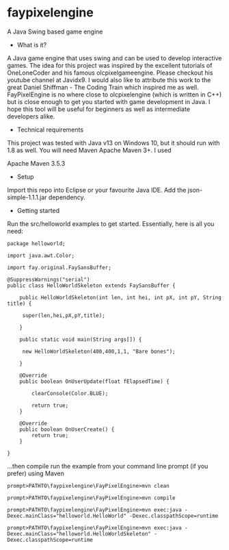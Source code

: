 # faypixelengine

A Java Swing based game engine

- What is it?

A Java game engine that uses swing and can be used to develop interactive games. The idea for this project was inspired by the excellent tutorials of OneLoneCoder and his
famous olcpixelgameengine. Please checkout his youtube channel at Javidx9. I would also like to attribute this work to the great Daniel Shiffman - The Coding Train which
inspired me as well. FayPixelEngine is no where close to olcpixelengine (which is written in C++) but is close enough to get you started with game development in Java. I hope
this tool will be useful for beginners as well as intermediate developers alike.

- Technical requirements

This project was tested with Java v13 on Windows 10, but it should run with 1.8 as well. You will need Maven Apache Maven 3+. I used

Apache Maven 3.5.3

- Setup

Import this repo into Eclipse or your favourite Java IDE. Add the json-simple-1.1.1.jar dependency.

- Getting started

Run the src/helloworld examples to get started. Essentially, here is all you need:

```
package helloworld;

import java.awt.Color;

import fay.original.FaySansBuffer;

@SuppressWarnings("serial")
public class HelloWorldSkeleton extends FaySansBuffer {

	public HelloWorldSkeleton(int len, int hei, int pX, int pY, String title) {

	 super(len,hei,pX,pY,title);

	}

	public static void main(String args[]) {

	 new HelloWorldSkeleton(400,400,1,1, "Bare bones");

	}

	@Override
	public boolean OnUserUpdate(float fElapsedTime) {

		clearConsole(Color.BLUE);

		return true;
	}

	@Override
	public boolean OnUserCreate() {
		return true;
	}

}
```

...then compile run the example from your command line prompt (if you prefer) using Maven

```
prompt>PATHTO\faypixelengine\FayPixelEngine>mvn clean

prompt>PATHTO\faypixelengine\FayPixelEngine>mvn compile

prompt>PATHTO\faypixelengine\FayPixelEngine>mvn exec:java -Dexec.mainClass="helloworld.HelloWorld" -Dexec.classpathScope=runtime

prompt>PATHTO\faypixelengine\FayPixelEngine>mvn exec:java -Dexec.mainClass="helloworld.HelloWorldSkeleton" -Dexec.classpathScope=runtime
```
